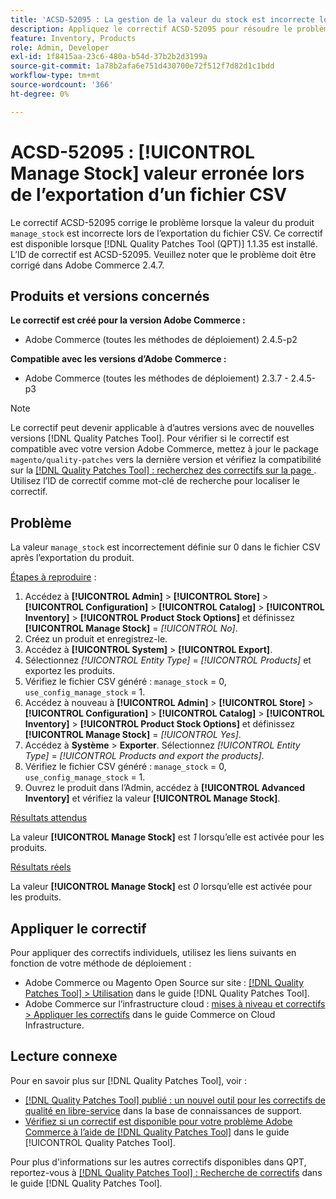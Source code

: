 ```yaml
---
title: 'ACSD-52095 : La gestion de la valeur du stock est incorrecte lors de l’exportation d’un fichier CSV'
description: Appliquez le correctif ACSD-52095 pour résoudre le problème Adobe Commerce en raison duquel la valeur du stock de gestion du produit est incorrecte lors de l’exportation au format CSV.
feature: Inventory, Products
role: Admin, Developer
exl-id: 1f8415aa-23c6-480a-b54d-37b2b2d3199a
source-git-commit: 1a78b2afa6e751d430700e72f512f7d82d1c1bdd
workflow-type: tm+mt
source-wordcount: '366'
ht-degree: 0%

---
```


# ACSD-52095 : [!UICONTROL Manage Stock] valeur erronée lors de l’exportation d’un fichier CSV

Le correctif ACSD-52095 corrige le problème lorsque la valeur du produit `manage_stock` est incorrecte lors de l’exportation du fichier CSV. Ce correctif est disponible lorsque [!DNL Quality Patches Tool (QPT)] 1.1.35 est installé. L’ID de correctif est ACSD-52095. Veuillez noter que le problème doit être corrigé dans Adobe Commerce 2.4.7.

## Produits et versions concernés

**Le correctif est créé pour la version Adobe Commerce :**

* Adobe Commerce (toutes les méthodes de déploiement) 2.4.5-p2

**Compatible avec les versions d’Adobe Commerce :**

* Adobe Commerce (toutes les méthodes de déploiement) 2.3.7 - 2.4.5-p3

>[!NOTE]
>
>Le correctif peut devenir applicable à d’autres versions avec de nouvelles versions [!DNL Quality Patches Tool]. Pour vérifier si le correctif est compatible avec votre version Adobe Commerce, mettez à jour le package `magento/quality-patches` vers la dernière version et vérifiez la compatibilité sur la [[!DNL Quality Patches Tool] : recherchez des correctifs sur la page ](https://experienceleague.adobe.com/tools/commerce-quality-patches/index.html?lang=fr). Utilisez l’ID de correctif comme mot-clé de recherche pour localiser le correctif.

## Problème

La valeur `manage_stock` est incorrectement définie sur 0 dans le fichier CSV après l’exportation du produit.

<u>Étapes à reproduire</u> :

1. Accédez à **[!UICONTROL Admin]** > **[!UICONTROL Store]** > **[!UICONTROL Configuration]** > **[!UICONTROL Catalog]** > **[!UICONTROL Inventory]** > **[!UICONTROL Product Stock Options]** et définissez **[!UICONTROL Manage Stock]** = *[!UICONTROL No]*.
1. Créez un produit et enregistrez-le.
1. Accédez à **[!UICONTROL System]** > **[!UICONTROL Export]**.
1. Sélectionnez *[!UICONTROL Entity Type]* = *[!UICONTROL Products]* et exportez les produits.
1. Vérifiez le fichier CSV généré : `manage_stock` = 0, `use_config_manage_stock` = 1.
1. Accédez à nouveau à **[!UICONTROL Admin]** > **[!UICONTROL Store]** > **[!UICONTROL Configuration]** > **[!UICONTROL Catalog]** > **[!UICONTROL Inventory]** > **[!UICONTROL Product Stock Options]** et définissez **[!UICONTROL Manage Stock]** = *[!UICONTROL Yes]*.
1. Accédez à **Système** > **Exporter**.
Sélectionnez *[!UICONTROL Entity Type]* = *[!UICONTROL Products and export the products]*.
1. Vérifiez le fichier CSV généré : `manage_stock` = 0, `use_config_manage_stock` = 1.
1. Ouvrez le produit dans l’Admin, accédez à **[!UICONTROL Advanced Inventory]** et vérifiez la valeur **[!UICONTROL Manage Stock]**.

<u>Résultats attendus</u>

La valeur **[!UICONTROL Manage Stock]** est *1* lorsqu’elle est activée pour les produits.

<u>Résultats réels</u>

La valeur **[!UICONTROL Manage Stock]** est *0* lorsqu’elle est activée pour les produits.

## Appliquer le correctif

Pour appliquer des correctifs individuels, utilisez les liens suivants en fonction de votre méthode de déploiement :

* Adobe Commerce ou Magento Open Source sur site : [[!DNL Quality Patches Tool] > Utilisation](/help/tools/quality-patches-tool/usage.md) dans le guide [!DNL Quality Patches Tool].
* Adobe Commerce sur l’infrastructure cloud : [mises à niveau et correctifs > Appliquer les correctifs](https://experienceleague.adobe.com/docs/commerce-cloud-service/user-guide/develop/upgrade/apply-patches.html?lang=fr) dans le guide Commerce on Cloud Infrastructure.

## Lecture connexe

Pour en savoir plus sur [!DNL Quality Patches Tool], voir :

* [[!DNL Quality Patches Tool] publié : un nouvel outil pour les correctifs de qualité en libre-service](https://experienceleague.adobe.com/fr/docs/commerce-knowledge-base/kb/announcements/commerce-announcements/magento-quality-patches-released-new-tool-to-self-serve-quality-patches) dans la base de connaissances de support.
* [Vérifiez si un correctif est disponible pour votre problème Adobe Commerce à l’aide de  [!DNL Quality Patches Tool]](/help/tools/quality-patches-tool/patches-available-in-qpt/check-patch-for-magento-issue-with-magento-quality-patches.md) dans le guide [!UICONTROL Quality Patches Tool].


Pour plus d&#39;informations sur les autres correctifs disponibles dans QPT, reportez-vous à [[!DNL Quality Patches Tool] : Recherche de correctifs](<https://experienceleague.adobe.com/tools/commerce-quality-patches/index.html?lang=fr>) dans le guide [!DNL Quality Patches Tool].
